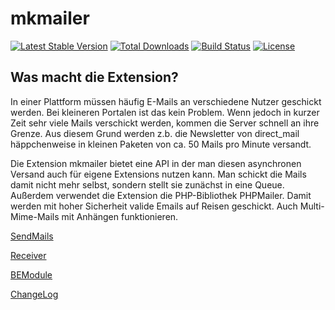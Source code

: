 mkmailer
=======

[![Latest Stable Version](https://img.shields.io/packagist/v/dmk/mkmailer.svg?maxAge=3600&style=flat-square)](https://packagist.org/packages/dmk/mkmailer)
[![Total Downloads](https://img.shields.io/packagist/dt/dmk/mkmailer.svg?maxAge=3600&style=flat-square)](https://packagist.org/packages/dmk/mkmailer)
[![Build Status](https://img.shields.io/travis/DMKEBUSINESSGMBH/typo3-mkmailer.svg?maxAge=3600&style=flat-square)](https://travis-ci.org/DMKEBUSINESSGMBH/typo3-mkmailer)
[![License](https://img.shields.io/packagist/l/dmk/mkmailer.svg?maxAge=3600&style=flat-square)](https://packagist.org/packages/dmk/mkmailer)

Was macht die Extension?
------------------------

In einer Plattform müssen häufig E-Mails an verschiedene Nutzer geschickt werden. Bei kleineren Portalen ist das kein Problem. Wenn jedoch in kurzer Zeit sehr viele Mails verschickt werden, kommen die Server schnell an ihre Grenze. Aus diesem Grund werden z.b. die Newsletter von direct\_mail häppchenweise in kleinen Paketen von ca. 50 Mails pro Minute versandt.

Die Extension mkmailer bietet eine API in der man diesen asynchronen Versand auch für eigene Extensions nutzen kann. Man schickt die Mails damit nicht mehr selbst, sondern stellt sie zunächst in eine Queue. Außerdem verwendet die Extension die PHP-Bibliothek PHPMailer. Damit werden mit hoher Sicherheit valide Emails auf Reisen geschickt. Auch Multi-Mime-Mails mit Anhängen funktionieren.

[SendMails](Documentation/SendMails/Index.md)

[Receiver](Documentation/Receiver/Index.md)

[BEModule](Documentation/BEModule/Index.md)

[ChangeLog](Documentation/ChangeLog/Index.md)
